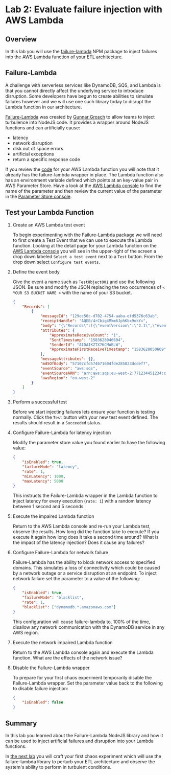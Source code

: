 # Lab 2: Evaluate failure injection with AWS Lambda

## Overview

In this lab you will use the [failure-lambda](https://www.npmjs.com/package/failure-lambda) NPM package to inject failures into the AWS Lambda function of your ETL architecture.

## Failure-Lambda

A challenge with serverless services like DynamoDB, SQS, and Lambda is that you cannot directly affect the underlying service to introduce disruption.  Some developers have begun to create abilities to simulate failures however and we will use one such library today to disrupt the Lambda function in our architecture.

[Failure-Lambda](https://github.com/gunnargrosch/failure-lambda) was created by [Gunnar Grosch](https://grosch.se/) to allow teams to inject turbulence into NodeJS code.  It provides a wrapper around NodeJS functions and can artificially cause:

 - latency
 - network disruption
 - disk out of space errors
 - artificial exceptions
 - return a specific response code

If you review the [code](../src/lambda.js) for your AWS Lambda function you will note that it already has the failure-lambda wrapper in place.  The Lambda function also has an environment variable defined which points at an key-value pair in AWS Parameter Store.  Have a look at the [AWS Lambda console](https://console.aws.amazon.com/lambda/home?#/functions) to find the name of the parameter and then review the current value of the parameter in the [Parameter Store console](https://console.aws.amazon.com/systems-manager/parameters?).

## Test your Lambda Function

1. Create an AWS Lambda test event

    To begin experimenting with the Failure-Lambda package we will need to first create a Test Event that we can use to execute the Lambda function.  Looking at the detail page for your Lambda function on the [AWS Lambda console](https://console.aws.amazon.com/lambda/home?#/functions) you will see in the upper-right of the screen a drop down labeled `Select a test event` next to a `Test` button.  From the drop down select `Configure test events`.

1. Define the event body

    Give the event a name such as `TestObject001` and use the following JSON.  Be sure and modify the JSON replacing the two occurrences of `< YOUR S3 BUCKET NAME >` with the name of your S3 bucket.

    ```json
    {
        "Records": [
            {
                "messageId": "129ec50c-d702-4754-aaba-efd5376c63ab",
                "receiptHandle": "AQEB/4rCbig4Mkm6JphKbx9okY=",
                "body": "{\"Records\":[{\"eventVersion\":\"2.1\",\"eventSource\":\"aws:s3\",\"awsRegion\":\"eu-west-2\",\"eventTime\":\"2020-03-08T00:40:44.110Z\",\"eventName\":\"ObjectCreated:Put\",\"userIdentity\":{\"principalId\":\"AWS:AROAZXQEFEFVE:i-00f000f4c212ad0d4\"},\"requestParameters\":{\"sourceIPAddress\":\"3.9.176.208\"},\"responseElements\":{\"x-amz-request-id\":\"81EBAE99F537B548\",\"x-amz-id-2\":\"7AZjqqd/C7ptM8LijtnCWEV\"},\"s3\":{\"s3SchemaVersion\":\"1.0\",\"configurationId\":\"tf-s3-queue-20203213469500000002\",\"bucket\":{\"name\":\"< YOUR S3 BUCKET NAME >\",\"ownerIdentity\":{\"principalId\":\"A3N0SH17G\"},\"arn\":\"arn:aws:s3:::< YOUR S3 BUCKET NAME >\"},\"object\":{\"key\":\"input/data_object_msg-1.json\",\"size\":175,\"eTag\":\"4bb6a876175bd3a503be348dcc5fbd9f\",\"sequencer\":\"005E643F0D2EB9D5EA\"}}}]}",
                "attributes": {
                    "ApproximateReceiveCount": "1",
                    "SentTimestamp": "1583628046604",
                    "SenderId": "AIDAIKZTX7KCMABLW",
                    "ApproximateFirstReceiveTimestamp": "1583628050669"
                },
                "messageAttributes": {},
                "md5OfBody": "57107cfd574671604fde285823dcdef7",
                "eventSource": "aws:sqs",
                "eventSourceARN": "arn:aws:sqs:eu-west-2:771234451234:chaos-json-work-queue-cedabABCD32b8513",
                "awsRegion": "eu-west-2"
            }
        ]
    }
    ```

1. Perform a successful test

    Before we start injecting failures lets ensure your function is testing normally.  Click the `Test` button with your new test event defined.  The results should result in a `Succeeded` status.

1. Configure Failure-Lambda for latency injection

    Modify the parameter store value you found earlier to have the following value:

    ```json
    {
        "isEnabled": true, 
        "failureMode": "latency", 
        "rate": 1, 
        "minLatency": 1000, 
        "maxLatency": 5000
    }
    ```

    This instructs the Failure-Lambda wrapper in the Lambda function to inject latency for every execution (`rate: 1`) with a random latency between 1 second and 5 seconds.

1. Execute the impaired Lambda function

    Return to the AWS Lambda console and re-run your Lambda test, observe the results.  How long did the function take to execute?  If you execute it again how long does it take a second time around?  What is the impact of the latency injection?  Does it cause any failures?

1. Configure Failure-Lambda for network failure

    Failure-Lambda has the ability to block network access to specified domains.  This simulates a loss of connectivity which could be caused by a network outage or a service disruption at an endpoint.  To inject network failure set the parameter to a value of the following:

    ```json
    { 
        "isEnabled": true, 
        "failureMode": "blacklist", 
        "rate": 1, 
        "blacklist": ["dynamodb.*.amazonaws.com"]
    }
    ```

    This configuration will cause failure-lambda to, 100% of the time, disallow any network communication with the DynamoDB service in any AWS region.

1. Execute the network impaired Lambda function

    Return to the AWS Lambda console again and execute the Lambda function.  What are the effects of the network issue?

1. Disable the Failure-Lambda wrapper

    To prepare for your first chaos experiment temporarily disable the Failure-Lambda wrapper.  Set the parameter value back to the following to disable failure injection:

    ```json
    {
        "isEnabled": false
    }
    ```

## Summary

In this lab you learned about the Failure-Lambda NodeJS library and how it can be used to inject artificial failures and disruption into your Lambda functions.

In [the next lab](lab_3_chaos_experiment.md) you will craft your first chaos experiment which will use the failure-lambda library to perturb your ETL architecture and observe the system's ability to perform in turbulent conditions.